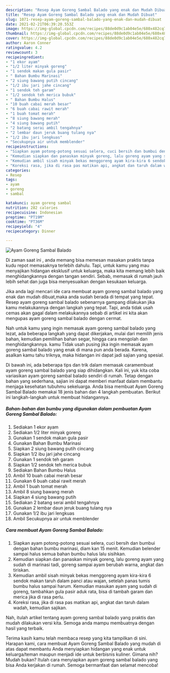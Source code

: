 ```yaml
---
description: "Resep Ayam Goreng Sambal Balado yang enak dan Mudah Dibuat"
title: "Resep Ayam Goreng Sambal Balado yang enak dan Mudah Dibuat"
slug: 1071-resep-ayam-goreng-sambal-balado-yang-enak-dan-mudah-dibuat
date: 2021-02-21T06:39:20.553Z
image: https://img-global.cpcdn.com/recipes/88de0d9c1ab04e5e/680x482cq70/ayam-goreng-sambal-balado-foto-resep-utama.jpg
thumbnail: https://img-global.cpcdn.com/recipes/88de0d9c1ab04e5e/680x482cq70/ayam-goreng-sambal-balado-foto-resep-utama.jpg
cover: https://img-global.cpcdn.com/recipes/88de0d9c1ab04e5e/680x482cq70/ayam-goreng-sambal-balado-foto-resep-utama.jpg
author: Aaron Conner
ratingvalue: 4.2
reviewcount: 3
recipeingredient:
- "1 ekor ayam"
- "1/2 liter minyak goreng"
- "1 sendok makan gula pasir"
- " Bahan Bumbu Marinasi"
- "2 siung bawang putih cincang"
- "1/2 ibu jari jahe cincang"
- "1 sendok teh garam"
- "1/2 sendok teh merica bubuk"
- " Bahan Bumbu Halus"
- "10 buah cabai merah besar"
- "6 buah cabai rawit merah"
- "1 buah tomat merah"
- "8 siung bawang merah"
- "4 siung bawang putih"
- "2 batang serai ambil tengahnya"
- "2 lembar daun jeruk buang tulang nya"
- "1/2 ibu jari lengkuas"
- "Secukupnya air untuk memblender"
recipeinstructions:
- "Siapkan ayam potong-potong sesuai selera, cuci bersih dan bumbui dengan bahan bumbu marinasi, diam kan 15 menit. Kemudian belender sampai halus semua bahan bumbu halus lalu sisihkan."
- "Kemudian siapkan dan panaskan minyak goreng, lalu goreng ayam yang sudah di marinasi tadi, goreng sampai ayam berubah warna, angkat dan tiriskan."
- "Kemudian ambil sisah minyak bekas menggoreng ayam kira-kira 6 sendok makan taruh dalam panci atau wajan, setelah panas tumis bumbu halus sampai harum. Kemudian masukan ayam yang sudah di goreng, tambahkan gula pasir aduk rata, bisa di tambah garam dan merica jika di rasa perlu."
- "Koreksi rasa, jika di rasa pas matikan api, angkat dan taruh dalam wadah, kemudian sajikan."
categories:
- Resep
tags:
- ayam
- goreng
- sambal

katakunci: ayam goreng sambal 
nutrition: 282 calories
recipecuisine: Indonesian
preptime: "PT19M"
cooktime: "PT36M"
recipeyield: "4"
recipecategory: Dinner

---
```



![Ayam Goreng Sambal Balado](https://img-global.cpcdn.com/recipes/88de0d9c1ab04e5e/680x482cq70/ayam-goreng-sambal-balado-foto-resep-utama.jpg)

Di zaman  saat ini , anda memang bisa memesan masakan praktis tanpa kudu repot memasaknya terlebih dahulu. Tapi, untuk kamu yang mau menyajikan hidangan eksklusif untuk keluarga, maka kita memang lebih baik menghidangkannya dengan tangan sendiri. Sebab, memasak di rumah jauh lebih sehat dan juga bisa menyesuaikan dengan kesukaan keluarga.

Jika anda lagi mencari ide cara membuat ayam goreng sambal balado yang enak dan mudah dibuat,maka anda sudah berada di tempat yang tepat. Resep ayam goreng sambal balado  sebenarnya gampang dilakukan jika kamu melakukannya dengan langkah yang tepat. Tapi, anda tidak usah cemas akan gagal dalam melakukannya 
sebab di artikel ini kita akan mengupas ayam goreng sambal balado dengan cermat.  



Nah untuk kamu yang ingin memasak ayam goreng sambal balado yang lezat, ada beberapa langkah yang dapat dikerjakan, mulai dari memilih jenis bahan, kemudian pemilihan bahan segar, hingga cara mengolah dan menghidangkannya. kamu Tidak usah pusing jika ingin memasak ayam goreng sambal balado yang enak di mana pun anda berada. Karena, asalkan kamu  tahu triknya, maka hidangan ini dapat jadi sajian yang spesial.

Di bawah ini, ada beberapa tips dan trik dalam memasak caramembuat ayam goreng sambal balado yang siap dihidangkan. Kali ini, yuk kita coba variasikan ayam goreng sambal balado sendiri di rumah. Tetap dengan bahan yang sederhana, sajian ini dapat memberi manfaat dalam membantu menjaga kesehatan tubuhmu sekeluarga. Anda bisa membuat Ayam Goreng Sambal Balado memakai 18 jenis bahan dan 4 langkah pembuatan. Berikut ini langkah-langkah untuk membuat hidangannya.

<!--inarticleads1-->

##### Bahan-bahan dan bumbu yang digunakan dalam pembuatan Ayam Goreng Sambal Balado:

1. Sediakan 1 ekor ayam
1. Sediakan 1/2 liter minyak goreng
1. Gunakan 1 sendok makan gula pasir
1. Gunakan  Bahan Bumbu Marinasi
1. Siapkan 2 siung bawang putih cincang
1. Siapkan 1/2 ibu jari jahe cincang
1. Gunakan 1 sendok teh garam
1. Siapkan 1/2 sendok teh merica bubuk
1. Sediakan  Bahan Bumbu Halus
1. Ambil 10 buah cabai merah besar
1. Gunakan 6 buah cabai rawit merah
1. Ambil 1 buah tomat merah
1. Ambil 8 siung bawang merah
1. Siapkan 4 siung bawang putih
1. Sediakan 2 batang serai ambil tengahnya
1. Gunakan 2 lembar daun jeruk buang tulang nya
1. Gunakan 1/2 ibu jari lengkuas
1. Ambil Secukupnya air untuk memblender




<!--inarticleads2-->

##### Cara membuat Ayam Goreng Sambal Balado:

1. Siapkan ayam potong-potong sesuai selera, cuci bersih dan bumbui dengan bahan bumbu marinasi, diam kan 15 menit. Kemudian belender sampai halus semua bahan bumbu halus lalu sisihkan.
1. Kemudian siapkan dan panaskan minyak goreng, lalu goreng ayam yang sudah di marinasi tadi, goreng sampai ayam berubah warna, angkat dan tiriskan.
1. Kemudian ambil sisah minyak bekas menggoreng ayam kira-kira 6 sendok makan taruh dalam panci atau wajan, setelah panas tumis bumbu halus sampai harum. Kemudian masukan ayam yang sudah di goreng, tambahkan gula pasir aduk rata, bisa di tambah garam dan merica jika di rasa perlu.
1. Koreksi rasa, jika di rasa pas matikan api, angkat dan taruh dalam wadah, kemudian sajikan.




Nah, itulah artikel tentang  ayam goreng sambal balado  yang praktis dan mudah dilakukan versi kita. Semoga anda mampu membuatnya dengan hasil yang terbaik. 

Terima kasih kamu telah membaca resep yang kita tampilkan di sini. Harapan kami, cara membuat  Ayam Goreng Sambal Balado yang mudah di atas dapat membantu Anda menyiapkan hidangan yang enak untuk keluarga/teman maupun menjadi ide untuk berbisnis kuliner. Gimana nih? Mudah bukan? Itulah cara menyiapkan ayam goreng sambal balado yang bisa Anda kerjakan di rumah. Semoga bermanfaat dan selamat mencoba!

